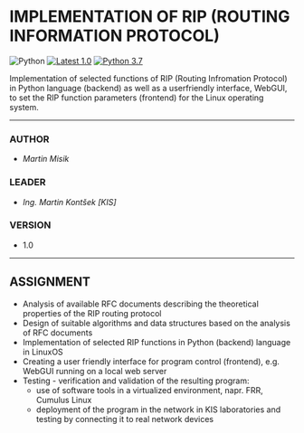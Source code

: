 
# IMPLEMENTATION OF RIP (ROUTING INFORMATION PROTOCOL)
![Python](https://img.shields.io/badge/Python-14354C?style=flat-square&logo=python&logoColor=white)
[![Latest 1.0](https://img.shields.io/badge/latest-v2.1-red.svg?style=flat-square)]()
[![Python 3.7](https://img.shields.io/badge/python-v3.7-green.svg?style=flat-square)](https://www.python.org/downloads/release/python-393/)  

Implementation of selected functions of RIP (Routing Infromation Protocol) in Python language (backend) as well as a userfriendly interface, WebGUI, to set the RIP function parameters (frontend) for the Linux operating system.

---
### AUTHOR
- *Martin Misik*

### LEADER
- *Ing. Martin Kontšek [KIS]*

### VERSION  
- 1.0

---
## ASSIGNMENT
- Analysis of available RFC documents describing the theoretical properties of the RIP routing protocol
- Design of suitable algorithms and data structures based on the analysis of RFC documents 
- Implementation of selected RIP functions in Python (backend) language in LinuxOS
- Creating a user friendly interface for program control (frontend), e.g. WebGUI running on a local web server
- Testing - verification and validation of the resulting program:
    - use of software tools in a virtualized environment, napr. FRR, Cumulus Linux
    - deployment of the program in the network in KIS laboratories and testing by connecting it to real network devices
 
